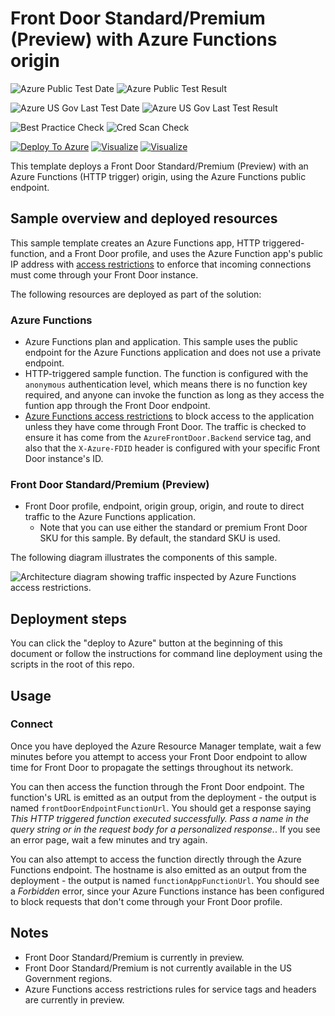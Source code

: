 # Front Door Standard/Premium (Preview) with Azure Functions origin

![Azure Public Test Date](https://azurequickstartsservice.blob.core.windows.net/badges/201-front-door-standard-premium-function-public/PublicLastTestDate.svg)
![Azure Public Test Result](https://azurequickstartsservice.blob.core.windows.net/badges/201-front-door-standard-premium-function-public/PublicDeployment.svg)

![Azure US Gov Last Test Date](https://azurequickstartsservice.blob.core.windows.net/badges/201-front-door-standard-premium-function-public/FairfaxLastTestDate.svg)
![Azure US Gov Last Test Result](https://azurequickstartsservice.blob.core.windows.net/badges/201-front-door-standard-premium-function-public/FairfaxDeployment.svg)

![Best Practice Check](https://azurequickstartsservice.blob.core.windows.net/badges/201-front-door-standard-premium-function-public/BestPracticeResult.svg)
![Cred Scan Check](https://azurequickstartsservice.blob.core.windows.net/badges/201-front-door-standard-premium-function-public/CredScanResult.svg)

[![Deploy To Azure](https://raw.githubusercontent.com/fathym-it/azure-quickstart-templates/master/1-CONTRIBUTION-GUIDE/images/deploytoazure.svg?sanitize=true)](https://portal.azure.com/#create/Microsoft.Template/uri/https%3A%2F%2Fraw.githubusercontent.com%2Ffathym-it%2Fazure-quickstart-templates%2Fmaster%2F201-front-door-standard-premium-function-public%2Fazuredeploy.json)  [![Visualize](https://raw.githubusercontent.com/fathym-it/azure-quickstart-templates/master/1-CONTRIBUTION-GUIDE/images/visualizebutton.svg?sanitize=true)](http://armviz.io/#/?load=https%3A%2F%2Fraw.githubusercontent.com%2Ffathym-it%2Fazure-quickstart-templates%2Fmaster%2F201-front-door-standard-premium-function-public%2Fazuredeploy.json)
[![Visualize](https://raw.githubusercontent.com/fathym-it/azure-quickstart-templates/master/1-CONTRIBUTION-GUIDE/images/visualizebutton.svg?sanitize=true)](http://armviz.io/#/?load=https%3A%2F%2Fraw.githubusercontent.com%2Ffathym-it%2Fazure-quickstart-templates%2Fmaster%2F201-front-door-standard-premium-function-public%2Fazuredeploy.json)

This template deploys a Front Door Standard/Premium (Preview) with an Azure Functions (HTTP trigger) origin, using the Azure Functions public endpoint.

## Sample overview and deployed resources

This sample template creates an Azure Functions app, HTTP triggered-function, and a Front Door profile, and uses the Azure Function app's public IP address with [access restrictions](https://docs.microsoft.com/azure/app-service/app-service-ip-restrictions) to enforce that incoming connections must come through your Front Door instance.

The following resources are deployed as part of the solution:

### Azure Functions
- Azure Functions plan and application. This sample uses the public endpoint for the Azure Functions application and does not use a private endpoint.
- HTTP-triggered sample function. The function is configured with the `anonymous` authentication level, which means there is no function key required, and anyone can invoke the function as long as they access the funtion app through the Front Door endpoint.
- [Azure Functions access restrictions](https://docs.microsoft.com/azure/app-service/app-service-ip-restrictions) to block access to the application unless they have come through Front Door. The traffic is checked to ensure it has come from the `AzureFrontDoor.Backend` service tag, and also that the `X-Azure-FDID` header is configured with your specific Front Door instance's ID.

### Front Door Standard/Premium (Preview)
- Front Door profile, endpoint, origin group, origin, and route to direct traffic to the Azure Functions application.
  - Note that you can use either the standard or premium Front Door SKU for this sample. By default, the standard SKU is used.

The following diagram illustrates the components of this sample.

![Architecture diagram showing traffic inspected by Azure Functions access restrictions.](images/diagram.png)

## Deployment steps

You can click the "deploy to Azure" button at the beginning of this document or follow the instructions for command line deployment using the scripts in the root of this repo.

## Usage

### Connect

Once you have deployed the Azure Resource Manager template, wait a few minutes before you attempt to access your Front Door endpoint to allow time for Front Door to propagate the settings throughout its network.

You can then access the function through the Front Door endpoint. The function's URL is emitted as an output from the deployment - the output is named `frontDoorEndpointFunctionUrl`. You should get a response saying _This HTTP triggered function executed successfully. Pass a name in the query string or in the request body for a personalized response._. If you see an error page, wait a few minutes and try again.

You can also attempt to access the function directly through the Azure Functions endpoint. The hostname is also emitted as an output from the deployment - the output is named `functionAppFunctionUrl`. You should see a _Forbidden_ error, since your Azure Functions instance has been configured to block requests that don't come through your Front Door profile.

## Notes

- Front Door Standard/Premium is currently in preview.
- Front Door Standard/Premium is not currently available in the US Government regions.
- Azure Functions access restrictions rules for service tags and headers are currently in preview.
